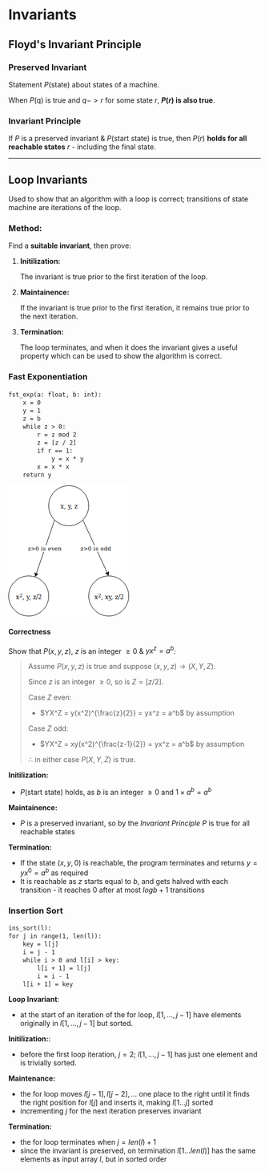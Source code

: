 # Invariants

## Floyd's Invariant Principle

### Preserved Invariant

Statement $P($state$)$ about states of a machine.

When $P($q$)$ is true and $q->r$ for some state $r$, **$P(r)$ is also true**.

### Invariant Principle

If $P$ is a preserved invariant & $P($start state$)$ is true, then $P(r)$ **holds for all reachable states** $r$ - including the final state.

---

## Loop Invariants

Used to show that an algorithm with a loop is correct; transitions of state machine are iterations of the loop.

### Method:

Find a **suitable invariant**, then prove:

1. **Initilization:**
   
   The invariant is true prior to the first iteration of the loop.
2. **Maintainence:**

   If the invariant is true prior to the first iteration, it remains true prior to the next iteration.
3. **Termination:**

   The loop terminates, and when it does the invariant gives a useful property which can be used to show the algorithm is correct.

### Fast Exponentiation

    fst_exp(a: float, b: int):
        x = 0
        y = 1
        z = b
        while z > 0:
            r = z mod 2
            z = [z / 2]
            if r == 1:
                y = x * y
            x = x * x
        return y

![FSM](assets/fast_exp.png)

#### Correctness

Show that $P(x, y, z)$, $z$ is an integer $\geq 0$ & $yx^z = a^b$:

> Assume $P(x, y, z)$ is true and suppose $(x, y, z) \rightarrow (X, Y, Z)$.
> 
> Since $z$ is an integer $\geq 0$, so is $Z = [z/2]$.
> 
> Case $Z$ even:
> 
> * $YX^Z = y(x^2)^{\frac{z}{2}} = yx^z = a^b$ by assumption
> 
> Case $Z$ odd:
> 
> * $YX^Z = xy(x^2)^{\frac{z-1}{2}} = yx^z = a^b$ by assumption
> 
> $\therefore$ in either case $P(X, Y, Z)$ is true.

**Initilization:**

* $P($start state$)$ holds, as $b$ is an integer $\geq 0$ and $1 \times a^b = a^b$

**Maintainence:**

* $P$ is a preserved invariant, so by the *Invariant Principle* $P$ is true for all reachable states

**Termination:**

* If the state $(x, y, 0)$ is reachable, the program terminates and returns $y=yx^0=a^b$ as required
* It is reachable as $z$ starts equal to $b$, and gets halved with each transition - it reaches 0 after at most $log{b} + 1$ transitions

### Insertion Sort

    ins_sort(l):
    for j in range(1, len(l)):
        key = l[j]
        i = j - 1
        while i > 0 and l[i] > key:
            l[i + 1] = l[j]
            i = i - 1
        l[i + 1] = key

**Loop Invariant**:

* at the start of an iteration of the for loop, $l[1, ..., j-1]$ have elements originally in $l[1, ..., j-1]$ but sorted.

**Initilization:**:

* before the first loop iteration, $j=2$; $l[1, ..., j-1]$ has just one element and is trivially sorted.

**Maintenance:**

* the for loop moves $l[j-1], l[j-2], ...$ one place to the right until it finds the right position for $l[j]$ and inserts it, making $l[1...j]$ sorted
* incrementing $j$ for the next iteration preserves invariant

**Termination:**

* the for loop terminates when $j=len(l) + 1$
* since the invariant is preserved, on termination $l[1...len(l)]$ has the same elements as input array $l$, but in sorted order